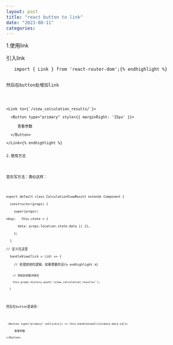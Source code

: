 ```yaml
---
layout: post
title: "react button to link"
date: "2023-08-11"
categories: 
---
```

<p>1.使用link</p>

<p>引入link</p>

<pre>
<code>&nbsp;&nbsp; import { Link } from &#39;react-router-dom&#39;;{% endhighlight %}

<p>然后在button处增加link</p>

<pre>
<code>&lt;Link to={`/view_calculation_results/`}&gt;

&nbsp; &lt;Button type=&quot;primary&quot; style={{ marginRight: &#39;15px&#39; }}&gt;

&nbsp;&nbsp;&nbsp;&nbsp; 查看参数

&nbsp; &lt;/Button&gt;

&lt;/Link&gt;{% endhighlight %}

<p>2.使用方法</p>

<p>首先写方法：类似这样：</p>

<pre>
<code>export default class CalculationViewResult extends Component {

&nbsp; constructor(props) {

&nbsp;&nbsp;&nbsp; super(props);

nbsp;&nbsp;&nbsp; this.state = {

&nbsp;&nbsp;&nbsp;&nbsp;&nbsp; data: props.location.state.data || {},

&nbsp;&nbsp;&nbsp; };

&nbsp; }

// 定义在这里

&nbsp; handleViewClick = (id) =&gt; { &nbsp;&nbsp;

&nbsp;&nbsp;&nbsp; // 处理其他的逻辑，如果需要的话{% endhighlight %}

<p><code>&nbsp;&nbsp;&nbsp; // 导航到参数详情页<br />
&nbsp;&nbsp;&nbsp; this.props.history.push(`/view_calculation_results/`);<br />
&nbsp; }</code></p>

<p>然后在button里调用：</p>

<p><code>&nbsp;&lt;Button type=&quot;primary&quot; onClick={() =&gt; this.handleViewClick(data.data.id)}&gt;<br />
&nbsp;&nbsp;&nbsp;&nbsp; 查看参数<br />
&lt;/Button&gt;</code></p>

<p>&nbsp;</p>

